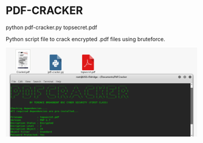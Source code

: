 # PDF-CRACKER

python pdf-cracker.py topsecret.pdf

Python script file to crack encrypted .pdf files using bruteforce.

![Screenshot](picture0.png)


